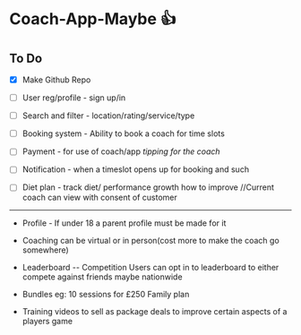 # Coach-App-Maybe :+1:

To Do
------------------------
- [X] Make Github Repo

- [ ] User reg/profile - sign up/in

- [ ] Search and filter - location/rating/service/type

- [ ] Booking system - Ability to book a coach for time slots

- [ ] Payment - for use of coach/app *tipping for the coach*

- [ ] Notification - when a timeslot opens up for booking and such

- [ ] Diet plan - track diet/ performance growth how to improve //Current coach can view with consent of customer


------------------------

- Profile - If under 18 a parent profile must be made for it 

- Coaching can be virtual or in person(cost more to make the coach go somewhere)

- Leaderboard -- Competition
Users can opt in to leaderboard to either compete against friends maybe nationwide 

- Bundles eg: 10 sessions for £250
Family plan

- Training videos to sell as package deals to improve certain aspects of a players game
